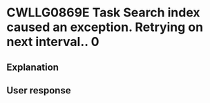 # CWLLG0869E Task Search index caused an exception.  Retrying on next interval..  0

## Explanation

## User response